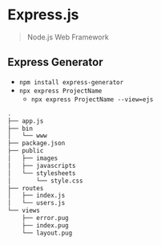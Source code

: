 # Express.js
> Node.js Web Framework

## Express Generator
* `npm install express-generator`
* `npx express ProjectName`
  * `npx express ProjectName --view=ejs`
```bash
.
├── app.js
├── bin
│   └── www
├── package.json
├── public
│   ├── images
│   ├── javascripts
│   └── stylesheets
│       └── style.css
├── routes
│   ├── index.js
│   └── users.js
└── views
    ├── error.pug
    ├── index.pug
    └── layout.pug
```